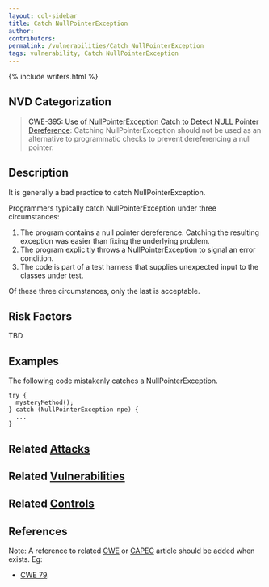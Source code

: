 ```yaml
---
layout: col-sidebar
title: Catch NullPointerException
author:
contributors:
permalink: /vulnerabilities/Catch_NullPointerException
tags: vulnerability, Catch NullPointerException
---
```


{% include writers.html %}

## NVD Categorization

> [CWE-395: Use of NullPointerException Catch to Detect NULL Pointer Dereference](https://cwe.mitre.org/data/definitions/395.html): Catching NullPointerException should not be used as an alternative to programmatic checks to prevent dereferencing a null pointer.

## Description

It is generally a bad practice to catch NullPointerException.

Programmers typically catch NullPointerException under three circumstances:

1.  The program contains a null pointer dereference. Catching the resulting exception was easier than fixing the underlying problem.
2.  The program explicitly throws a NullPointerException to signal an error condition.
3.  The code is part of a test harness that supplies unexpected input to the classes under test.

Of these three circumstances, only the last is acceptable.

## Risk Factors

TBD

## Examples

The following code mistakenly catches a NullPointerException.

```
try {
  mysteryMethod();
} catch (NullPointerException npe) {
  ...
}
```

## Related [Attacks](../attacks/)

## Related [Vulnerabilities](../vulnerabilities/)

## Related [Controls](../controls/)

## References

Note: A reference to related [CWE](http://cwe.mitre.org/) or [CAPEC](http://capec.mitre.org/) article should be added when exists.
Eg:

- [CWE 79](http://cwe.mitre.org/data/definitions/79.html).
